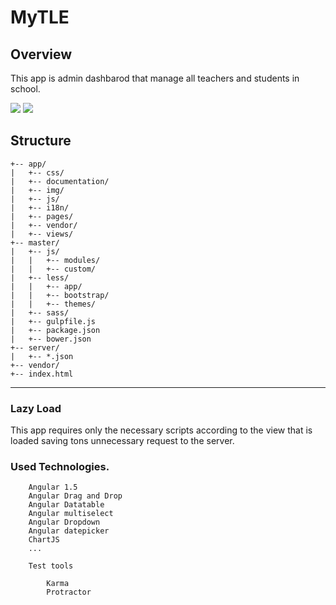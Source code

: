 MyTLE
=====

Overview
--------
This app is admin dashbarod that manage all teachers and students in school.

<img src="https://github.com/blue-sky0909/TLE/tree/master/app/img/111.jpg">
<img src="https://github.com/blue-sky0909/TLE/tree/master/app/img/222.jpg">

Structure
-----------

```
+-- app/
|   +-- css/
|   +-- documentation/
|   +-- img/
|   +-- js/
|   +-- i18n/
|   +-- pages/
|   +-- vendor/
|   +-- views/
+-- master/
|   +-- js/
|   |   +-- modules/
|   |   +-- custom/
|   +-- less/
|   |   +-- app/
|   |   +-- bootstrap/
|   |   +-- themes/
|   +-- sass/
|   +-- gulpfile.js
|   +-- package.json
|   +-- bower.json
+-- server/
|   +-- *.json
+-- vendor/
+-- index.html
```
---

### Lazy Load

This app requires only the necessary scripts according to the view that is loaded saving tons unnecessary request to the server.

### Used Technologies.

```
	Angular 1.5
	Angular Drag and Drop
	Angular Datatable
	Angular multiselect
	Angular Dropdown
	Angular datepicker
	ChartJS
	...
	
	Test tools
		
		Karma
		Protractor
```

